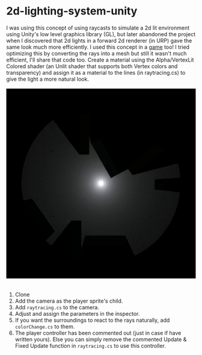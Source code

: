 # 2d-lighting-system-unity

I was using this concept of using raycasts to simulate a 2d lit environment using Unity's low level graphics library (GL), but later abandoned the project when I discovered that 2d lights in a forward 2d renderer (in URP) gave the same look much more efficiently. I used this concept in a [game](https://makra.itch.io/two-opposites) too! I tried optimizing this by converting the rays into a mesh but still it wasn't much efficient, I'll share that code too. Create a material using the Alpha/VertexLit Colored shader (an Unlit shader that supports both Vertex colors and transparency) and assign it as a material to the lines (in raytracing.cs) to give the light a more natural look.<br><br>
<img src= "RTDemo.gif"><br><br>
1. Clone
2. Add the camera as the player sprite's child.
3. Add `raytracing.cs` to the camera.
4. Adjust and assign the parameters in the inspector.
5. If you want the surroundings to react to the rays naturally, add `colorChange.cs` to them.
6. The player controller has been commented out (just in case if have written yours). Else you can simply remove the commented Update & Fixed Update function in `raytracing.cs` to use this controller.<br><br>
